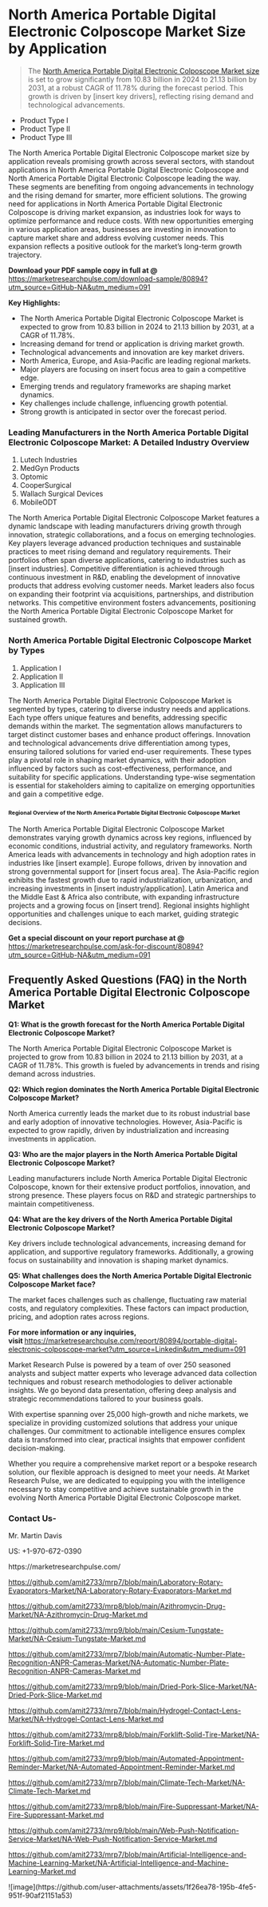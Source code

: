 <h1>North America Portable Digital Electronic Colposcope Market&nbsp;Size by Application</h1><blockquote><p>The <a href="https://marketresearchpulse.com/download-sample/80894?utm_source=GitHub-NA&amp;utm_medium=091">North America Portable Digital Electronic Colposcope Market size</a> is set to grow significantly from 10.83 billion in 2024 to 21.13 billion by 2031, at a robust CAGR of 11.78% during the forecast period. This growth is driven by [insert key drivers], reflecting rising demand and technological advancements.</p></blockquote><ul><li>Product Type I<li> Product Type II<li> Product Type III</li></ul><p>The North America Portable Digital Electronic Colposcope market size by application reveals promising growth across several sectors, with standout applications in North America Portable Digital Electronic Colposcope and North America Portable Digital Electronic Colposcope leading the way. These segments are benefiting from ongoing advancements in technology and the rising demand for smarter, more efficient solutions. The growing need for applications in North America Portable Digital Electronic Colposcope is driving market expansion, as industries look for ways to optimize performance and reduce costs. With new opportunities emerging in various application areas, businesses are investing in innovation to capture market share and address evolving customer needs. This expansion reflects a positive outlook for the market’s long-term growth trajectory.</p><p><strong>Download your PDF sample copy in full at @ </strong><a href="https://marketresearchpulse.com/download-sample/80894?utm_source=GitHub-NA&amp;utm_medium=091">https://marketresearchpulse.com/download-sample/80894?utm_source=GitHub-NA&amp;utm_medium=091</a></p><p><strong>Key Highlights: </strong></p><ul><li>The North America Portable Digital Electronic Colposcope Market is expected to grow from 10.83 billion in 2024 to 21.13 billion by 2031, at a CAGR of 11.78%.</li><li>Increasing demand for trend or application is driving market growth.</li><li>Technological advancements and innovation are key market drivers.</li><li>North America, Europe, and Asia-Pacific are leading regional markets.</li><li>Major players are focusing on insert focus area to gain a competitive edge.</li><li>Emerging trends and regulatory frameworks are shaping market dynamics.</li><li>Key challenges include challenge, influencing growth potential.</li><li>Strong growth is anticipated in sector over the forecast period.</li></ul><h3>Leading Manufacturers in the North America Portable Digital Electronic Colposcope Market: A Detailed Industry Overview</h3><ol><li>Lutech Industries</li><li>MedGyn Products</li><li>Optomic</li><li>CooperSurgical</li><li>Wallach Surgical Devices</li><li>MobileODT</li></ol><div class="flex max-w-full flex-col flex-grow"><div class="min-h-8 text-message flex w-full flex-col items-end gap-2 whitespace-normal break-words [.text-message+&amp;]:mt-5" dir="auto" data-message-author-role="assistant" data-message-id="fd8432e4-4910-450d-b182-61b7bfb0a01f" data-message-model-slug="gpt-4o"><div class="flex w-full flex-col gap-1 empty:hidden first:pt-[3px]"><div class="markdown prose w-full break-words dark:prose-invert light"><p>The North America Portable Digital Electronic Colposcope Market features a dynamic landscape with leading manufacturers driving growth through innovation, strategic collaborations, and a focus on emerging technologies. Key players leverage advanced production techniques and sustainable practices to meet rising demand and regulatory requirements. Their portfolios often span diverse applications, catering to industries such as [insert industries]. Competitive differentiation is achieved through continuous investment in R&amp;D, enabling the development of innovative products that address evolving customer needs. Market leaders also focus on expanding their footprint via acquisitions, partnerships, and distribution networks. This competitive environment fosters advancements, positioning the North America Portable Digital Electronic Colposcope Market for sustained growth.</p></div></div></div></div><h3>North America Portable Digital Electronic Colposcope Market by Types</h3><ol><li>Application I<li> Application II<li> Application III</li></ol><div class="flex max-w-full flex-col flex-grow"><div class="min-h-8 text-message flex w-full flex-col items-end gap-2 whitespace-normal break-words [.text-message+&amp;]:mt-5" dir="auto" data-message-author-role="assistant" data-message-id="084470be-0bb7-4664-bddf-5156b4f41249" data-message-model-slug="gpt-4o-mini"><div class="flex w-full flex-col gap-1 empty:hidden first:pt-[3px]"><div class="markdown prose w-full break-words dark:prose-invert light"><p>The North America Portable Digital Electronic Colposcope Market is segmented by types, catering to diverse industry needs and applications. Each type offers unique features and benefits, addressing specific demands within the market. The segmentation allows manufacturers to target distinct customer bases and enhance product offerings. Innovation and technological advancements drive differentiation among types, ensuring tailored solutions for varied end-user requirements. These types play a pivotal role in shaping market dynamics, with their adoption influenced by factors such as cost-effectiveness, performance, and suitability for specific applications. Understanding type-wise segmentation is essential for stakeholders aiming to capitalize on emerging opportunities and gain a competitive edge.</p></div></div></div></div><h3><span style="font-size: 11px;">Regional Overview of the North America Portable Digital Electronic Colposcope Market</span></h3><div class="flex max-w-full flex-col flex-grow"><div class="min-h-8 text-message flex w-full flex-col items-end gap-2 whitespace-normal break-words [.text-message+&amp;]:mt-5" dir="auto" data-message-author-role="assistant" data-message-id="e9038762-ce64-4e30-91c9-9bd413514231" data-message-model-slug="gpt-4o-mini"><div class="flex w-full flex-col gap-1 empty:hidden first:pt-[3px]"><div class="markdown prose w-full break-words dark:prose-invert light"><p>The North America Portable Digital Electronic Colposcope Market demonstrates varying growth dynamics across key regions, influenced by economic conditions, industrial activity, and regulatory frameworks. North America leads with advancements in technology and high adoption rates in industries like [insert example]. Europe follows, driven by innovation and strong governmental support for [insert focus area]. The Asia-Pacific region exhibits the fastest growth due to rapid industrialization, urbanization, and increasing investments in [insert industry/application]. Latin America and the Middle East &amp; Africa also contribute, with expanding infrastructure projects and a growing focus on [insert trend]. Regional insights highlight opportunities and challenges unique to each market, guiding strategic decisions.</p></div></div></div></div><p><strong>Get a special discount on your report purchase at @ </strong><a href="https://marketresearchpulse.com/ask-for-discount/80894?utm_source=GitHub-NA&amp;utm_medium=091">https://marketresearchpulse.com/ask-for-discount/80894?utm_source=GitHub-NA&amp;utm_medium=091</a></p><h2>Frequently Asked Questions (FAQ) in the North America Portable Digital Electronic Colposcope Market</h2><p><strong>Q1: What is the growth forecast for the North America Portable Digital Electronic Colposcope Market?</strong></p><p>The North America Portable Digital Electronic Colposcope Market is projected to grow from 10.83 billion in 2024 to 21.13 billion by 2031, at a CAGR of 11.78%. This growth is fueled by advancements in trends and rising demand across industries.</p><p><strong>Q2: Which region dominates the North America Portable Digital Electronic Colposcope Market?</strong></p><p>North America currently leads the market due to its robust industrial base and early adoption of innovative technologies. However, Asia-Pacific is expected to grow rapidly, driven by industrialization and increasing investments in application.</p><p><strong>Q3: Who are the major players in the North America Portable Digital Electronic Colposcope Market?</strong></p><p>Leading manufacturers include North America Portable Digital Electronic Colposcope, known for their extensive product portfolios, innovation, and strong presence. These players focus on R&amp;D and strategic partnerships to maintain competitiveness.</p><p><strong>Q4: What are the key drivers of the North America Portable Digital Electronic Colposcope Market?</strong></p><p>Key drivers include technological advancements, increasing demand for application, and supportive regulatory frameworks. Additionally, a growing focus on sustainability and innovation is shaping market dynamics.</p><p><strong>Q5: What challenges does the North America Portable Digital Electronic Colposcope Market face?</strong></p><p>The market faces challenges such as challenge, fluctuating raw material costs, and regulatory complexities. These factors can impact production, pricing, and adoption rates across regions.</p><p><strong>For more information or any inquiries, visit&nbsp;</strong><a href="https://marketresearchpulse.com/report/80894/portable-digital-electronic-colposcope-market?utm_source=Linkedin&utm_medium=091">https://marketresearchpulse.com/report/80894/portable-digital-electronic-colposcope-market?utm_source=Linkedin&utm_medium=091</a></p><p>Market Research Pulse is powered by a team of over 250 seasoned analysts and subject matter experts who leverage advanced data collection techniques and robust research methodologies to deliver actionable insights. We go beyond data presentation, offering deep analysis and strategic recommendations tailored to your business goals.</p><p>With expertise spanning over 25,000 high-growth and niche markets, we specialize in providing customized solutions that address your unique challenges. Our commitment to actionable intelligence ensures complex data is transformed into clear, practical insights that empower confident decision-making.</p><p>Whether you require a comprehensive market report or a bespoke research solution, our flexible approach is designed to meet your needs. At Market Research Pulse, we are dedicated to equipping you with the intelligence necessary to stay competitive and achieve sustainable growth in the evolving North America Portable Digital Electronic Colposcope market.</p><h3><strong>Contact Us-</strong></h3><p>Mr. Martin Davis</p><p>US: +1-970-672-0390</p><p>https://marketresearchpulse.com/</p><p><a href="https://github.com/amit2733/mrp7/blob/main/Laboratory-Rotary-Evaporators-Market/NA-Laboratory-Rotary-Evaporators-Market.md">https://github.com/amit2733/mrp7/blob/main/Laboratory-Rotary-Evaporators-Market/NA-Laboratory-Rotary-Evaporators-Market.md</a></p><p><a href="https://github.com/amit2733/mrp8/blob/main/Azithromycin-Drug-Market/NA-Azithromycin-Drug-Market.md">https://github.com/amit2733/mrp8/blob/main/Azithromycin-Drug-Market/NA-Azithromycin-Drug-Market.md</a></p><p><a href="https://github.com/amit2733/mrp9/blob/main/Cesium-Tungstate-Market/NA-Cesium-Tungstate-Market.md">https://github.com/amit2733/mrp9/blob/main/Cesium-Tungstate-Market/NA-Cesium-Tungstate-Market.md</a></p><p><a href="https://github.com/amit2733/mrp7/blob/main/Automatic-Number-Plate-Recognition-ANPR-Cameras-Market/NA-Automatic-Number-Plate-Recognition-ANPR-Cameras-Market.md">https://github.com/amit2733/mrp7/blob/main/Automatic-Number-Plate-Recognition-ANPR-Cameras-Market/NA-Automatic-Number-Plate-Recognition-ANPR-Cameras-Market.md</a></p><p><a href="https://github.com/amit2733/mrp9/blob/main/Dried-Pork-Slice-Market/NA-Dried-Pork-Slice-Market.md">https://github.com/amit2733/mrp9/blob/main/Dried-Pork-Slice-Market/NA-Dried-Pork-Slice-Market.md</a></p><p><a href="https://github.com/amit2733/mrp7/blob/main/Hydrogel-Contact-Lens-Market/NA-Hydrogel-Contact-Lens-Market.md">https://github.com/amit2733/mrp7/blob/main/Hydrogel-Contact-Lens-Market/NA-Hydrogel-Contact-Lens-Market.md</a></p><p><a href="https://github.com/amit2733/mrp8/blob/main/Forklift-Solid-Tire-Market/NA-Forklift-Solid-Tire-Market.md">https://github.com/amit2733/mrp8/blob/main/Forklift-Solid-Tire-Market/NA-Forklift-Solid-Tire-Market.md</a></p><p><a href="https://github.com/amit2733/mrp9/blob/main/Automated-Appointment-Reminder-Market/NA-Automated-Appointment-Reminder-Market.md">https://github.com/amit2733/mrp9/blob/main/Automated-Appointment-Reminder-Market/NA-Automated-Appointment-Reminder-Market.md</a></p><p><a href="https://github.com/amit2733/mrp7/blob/main/Climate-Tech-Market/NA-Climate-Tech-Market.md">https://github.com/amit2733/mrp7/blob/main/Climate-Tech-Market/NA-Climate-Tech-Market.md</a></p><p><a href="https://github.com/amit2733/mrp8/blob/main/Fire-Suppressant-Market/NA-Fire-Suppressant-Market.md">https://github.com/amit2733/mrp8/blob/main/Fire-Suppressant-Market/NA-Fire-Suppressant-Market.md</a></p><p><a href="https://github.com/amit2733/mrp9/blob/main/Web-Push-Notification-Service-Market/NA-Web-Push-Notification-Service-Market.md">https://github.com/amit2733/mrp9/blob/main/Web-Push-Notification-Service-Market/NA-Web-Push-Notification-Service-Market.md</a></p><p><a href="https://github.com/amit2733/mrp7/blob/main/Artificial-Intelligence-and-Machine-Learning-Market/NA-Artificial-Intelligence-and-Machine-Learning-Market.md">https://github.com/amit2733/mrp7/blob/main/Artificial-Intelligence-and-Machine-Learning-Market/NA-Artificial-Intelligence-and-Machine-Learning-Market.md</a></p>
![image](https://github.com/user-attachments/assets/1f26ea78-195b-4fe5-951f-90af21151a53)

